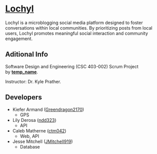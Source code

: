 # [**Lochyl**](https://github.com/JMitchell919/csc403-Temp_Name)

Lochyl is a microblogging social media platform designed to foster conversations within local communities. By prioritizing posts from local users, Lochyl promotes meaningful social interaction and community engagement.

## **Aditional Info**
Software Design and Engineering (CSC 403-002) Scrum Project \
by <ins>**temp_name**</ins>.

Instructor: Dr. Kyle Prather.

## **Developers**
- Kiefer Armand ([Greendragon2170](https://github.com/Greendragon2170))
    - GPS
- Lily Derosa ([ndd323](https://github.com/ndd323))
    - API
- Caleb Matherne ([ctm042](https://github.com/ctm042))
    - Web, API
- Jesse Mitchell ([JMitchell919](https://github.com/JMitchell919))
    - Database

